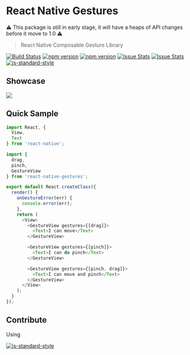 React Native Gestures
=====================

:warning: This package is still in early stage, it will have a heaps of API changes before it move to 1.0 :warning:

> React Native Composable Gesture Library

[![Build Status](https://travis-ci.org/kiddkai/react-native-gestures.svg)](https://travis-ci.org/kiddkai/react-native-gestures)
[![npm version](http://img.shields.io/npm/v/react-native-gestures.svg?style=flat-square)](https://npmjs.org/package/react-native-gestures "View this project on npm")
[![npm version](http://img.shields.io/npm/dm/react-native-gestures.svg?style=flat-square)](https://npmjs.org/package/react-native-gestures "View this project on npm")
[![Issue Stats](http://issuestats.com/github/kiddkai/react-native-gestures/badge/pr?style=flat-square)](https://github.com/kiddkai/react-native-gestures/pulls?q=is%3Apr+is%3Aclosed)
[![Issue Stats](http://issuestats.com/github/kiddkai/react-native-gestures/badge/issue?style=flat-square)](https://github.com/kiddkai/react-native-gestures/issues?q=is%3Aissue+is%3Aclosed)
[![js-standard-style](https://img.shields.io/badge/code%20style-standard-brightgreen.svg?style=flat)](http://standardjs.com/)


Showcase
--------

![](http://i.imgur.com/qxzroIb.gif?1)


Quick Sample
------------

```js
import React, {
  View,
  Text
} from 'react-native';

import {
  drag,
  pinch,
  GestureView
} from 'react-native-gestures';

export default React.createClass({
  render() {
    onGestureError(err) {
      console.error(err);
    },
    return (
      <View>
        <GestureView gestures={[drag]}>
          <Text>I can move</Text>
        </GestureView>

        <GestureView gestures={[pinch]}>
          <Text>I can do pinch</Text>
        </GestureView>

        <GestureView gestures={[pinch, drag]}>
          <Text>I can move and pinch</Text>
        </GestureView>
      </View>
    );
  }
});
```

Contribute
----------

Using 

[![js-standard-style](https://cdn.rawgit.com/feross/standard/master/badge.svg)](https://github.com/feross/standard)

